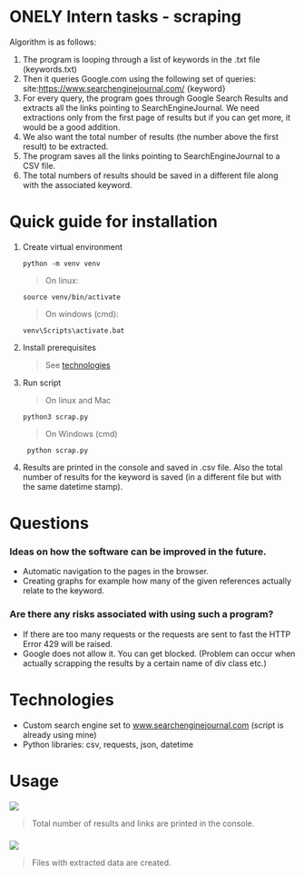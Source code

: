# ONELY Intern tasks - scraping
Algorithm is as follows:
1. The program is looping through a list of keywords in the .txt file (keywords.txt)
2. Then it queries Google.com using the following set of queries: site:https://www.searchenginejournal.com/ {keyword}
3. For every query, the program goes through Google Search Results and extracts all the links pointing to SearchEngineJournal. We need extractions only from the first page of results but if you can get more, it would be a good addition.
4. We also want the total number of results (the number above the first result) to be extracted.
5. The program saves all the links pointing to SearchEngineJournal to a CSV file.
6. The total numbers of results should be saved in a different file along with the associated keyword.

# Quick guide for installation

1) Create virtual environment

    ```
    python -m venv venv
    ```
    > On linux:
    ```
    source venv/bin/activate
    ```
    > On windows (cmd):
    ```
    venv\Scripts\activate.bat
    ```
2) Install prerequisites
   > See [technologies](#technologies)
3) Run script
   > On linux and Mac
    ```
    python3 scrap.py
    ```
   > On Windows (cmd)
   ```
    python scrap.py
    ```
4) Results are printed in the console and saved in .csv file. Also the total number of results for the keyword is saved (in a different file but with the same datetime stamp).

# Questions
### Ideas on how the software can be improved in the future.
* Automatic navigation to the pages in the browser.
* Creating graphs for example how many of the given references actually relate to the keyword.
### Are there any risks associated with using such a program?
* If there are too many requests or the requests are sent to fast the HTTP Error 429 will be raised.
* Google does not allow it. You can get blocked. (Problem can occur when actually scrapping the results by a certain name of div class etc.)

# Technologies
* Custom search engine set to www.searchenginejournal.com (script is already using mine)
* Python libraries: csv, requests, json, datetime

# Usage
![](additional/usage.jpg)
> Total number of results and links are printed in the console.
###
![](additional/usage2.jpg)
> Files with extracted data are created.
